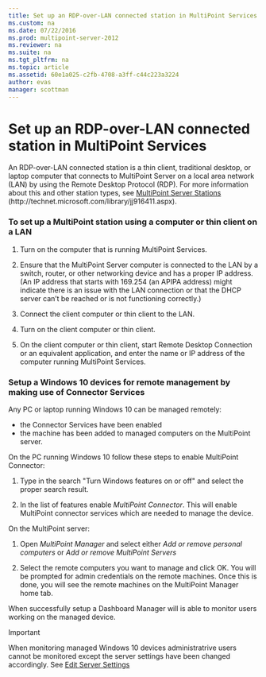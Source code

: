 ```yaml
---
title: Set up an RDP-over-LAN connected station in MultiPoint Services
ms.custom: na
ms.date: 07/22/2016
ms.prod: multipoint-server-2012
ms.reviewer: na
ms.suite: na
ms.tgt_pltfrm: na
ms.topic: article
ms.assetid: 60e1a025-c2fb-4708-a3ff-c44c223a3224
author: evas
manager: scottman
---
```

# Set up an RDP-over-LAN connected station in MultiPoint Services
An RDP\-over\-LAN connected station is a thin client, traditional desktop, or laptop computer that connects to MultiPoint Server on a local area network \(LAN\) by using the Remote Desktop Protocol \(RDP\). For more information about this and other station types, see [MultiPoint Server Stations](../../../compute/remote-desktop-services/multipoint-1/MultiPoint-Server-Stations.md) \(http:\/\/technet.microsoft.com\/library\/jj916411.aspx\).  
  
### To set up a MultiPoint station using a computer or thin client on a LAN  
  
1.  Turn on the computer that is running MultiPoint Services.  
  
2.  Ensure that the MultiPoint Server computer is connected to the LAN by a switch, router, or other networking device and has a proper IP address. \(An IP address that starts with 169.254 \(an APIPA address\) might indicate there is an issue with the LAN connection or that the DHCP server can’t be reached or is not functioning correctly.\)  
  
3.  Connect the client computer or thin client to the LAN.  
  
4.  Turn on the client computer or thin client.  
  
5.  On the client computer or thin client, start Remote Desktop Connection or an equivalent application, and enter the name or IP address of the computer running MultiPoint Services.

### Setup a Windows 10 devices for remote management by making use of Connector Services
Any PC or laptop running Windows 10 can be managed remotely:
- the Connector Services have been enabled  
- the machine has been added to managed computers on the MultiPoint server.  

On the PC running Windows 10 follow these steps to enable MultiPoint Connector:
1. Type in the search "Turn Windows features on or off" and select the proper search result. 

2. In the list of features enable *MultiPoint Connector*. This will enable MultiPoint connector services which are needed to manage the device. 

On the MultiPoint server:
1. Open *MultiPoint Manager* and select either *Add or remove personal computers* or *Add or remove MultiPoint Servers*

2. Select the remote computers you want to manage and click OK.  You will be prompted for admin credentials on the remote machines.  Once this is done, you will see the remote machines on the MultiPoint Manager home tab.

When successfully setup a Dashboard Manager will is able to monitor users working on the managed device.

> [!IMPORTANT]  
> When monitoring managed Windows 10 devices administratrive users cannot be monitored except the server settings have been changed accordingly. See [Edit Server Settings](../../../compute/remote-desktop-services/multipoint-1/Edit-Server-Settings.md) 